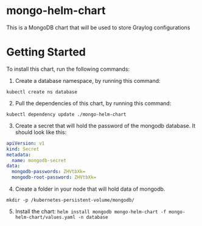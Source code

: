 # mongo-helm-chart
This is a MongoDB chart that will be used to store Graylog configurations
# Getting Started
To install this chart, run the following commands:
1. Create a database namespace, by running this command:
```shell
kubectl create ns database
```
2. Pull the dependencies of this chart, by running this command:
```shell
kubectl dependency update ./mongo-helm-chart
```
3. Create a secret that will hold the password of the mongodb database. It should look like this:
```yaml
apiVersion: v1
kind: Secret
metadata:
  name: mongodb-secret
data:
  mongodb-passwords: ZHVtbXk=
  mongodb-root-password: ZHVtbXk=
```
4. Create a folder in your node that will hold data of mongodb.
```shell
mkdir -p /kubernetes-persistent-volume/mongodb/
```
5. Install the chart:
`helm install mongodb mongo-helm-chart -f mongo-helm-chart/values.yaml -n database`
